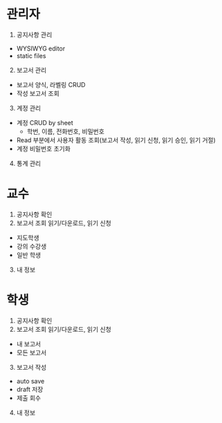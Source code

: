 # 관리자

1. 공지사항 관리
  - WYSIWYG editor
  - static files
2. 보고서 관리
  - 보고서 양식, 라벨링 CRUD
  - 작성 보고서 조회
3. 계정 관리
  - 계정 CRUD by sheet
    - 학번, 이름, 전화번호, 비밀번호
  - Read 부분에서 사용자 활동 조회(보고서 작성, 읽기 신청, 읽기 승인, 읽기 거절)
  - 계정 비밀번호 초기화
4. 통계 관리

# 교수

1. 공지사항 확인
2. 보고서 조회
  읽기/다운로드, 읽기 신청
  - 지도학생
  - 강의 수강생
  - 일반 학생
3. 내 정보

# 학생

1. 공지사항 확인
2. 보고서 조회
  읽기/다운로드, 읽기 신청
  - 내 보고서
  - 모든 보고서
3. 보고서 작성
  - auto save
  - draft 저장
  - 제출 회수
4. 내 정보
